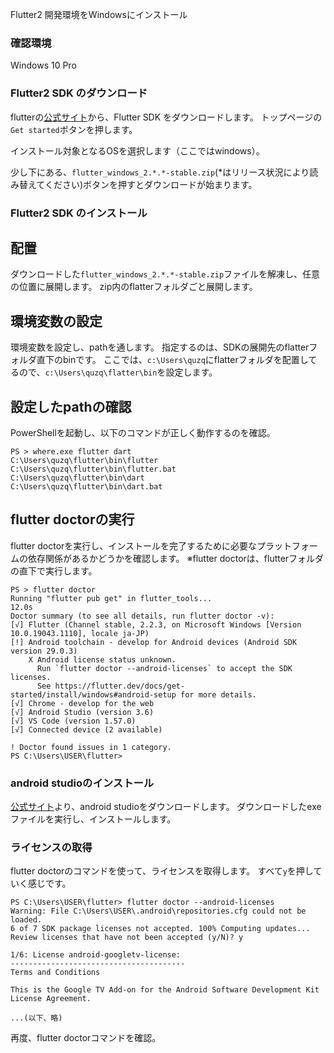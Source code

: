 Flutter2 開発環境をWindowsにインストール

### 確認環境
Windows 10 Pro 

### Flutter2 SDK のダウンロード

flutterの[公式サイト](https://flutter.dev/)から、Flutter SDK をダウンロードします。
トップページの`Get started`ボタンを押します。

インストール対象となるOSを選択します（ここではwindows）。

少し下にある、`flutter_windows_2.*.*-stable.zip`(*はリリース状況により読み替えてください)ボタンを押すとダウンロードが始まります。


### Flutter2 SDK のインストール

## 配置
ダウンロードした`flutter_windows_2.*.*-stable.zip`ファイルを解凍し、任意の位置に展開します。
zip内のflatterフォルダごと展開します。


##  環境変数の設定
環境変数を設定し、pathを通します。
指定するのは、SDKの展開先のflatterフォルダ直下のbinです。
ここでは、`c:\Users\quzq`にflatterフォルダを配置してるので、`c:\Users\quzq\flatter\bin`を設定します。

## 設定したpathの確認
PowerShellを起動し、以下のコマンドが正しく動作するのを確認。

```
PS > where.exe flutter dart
C:\Users\quzq\flutter\bin\flutter
C:\Users\quzq\flutter\bin\flutter.bat
C:\Users\quzq\flutter\bin\dart
C:\Users\quzq\flutter\bin\dart.bat
```

## flutter doctorの実行
flutter doctorを実行し、インストールを完了するために必要なプラットフォームの依存関係があるかどうかを確認します。
※flutter doctorは、flutterフォルダの直下で実行します。

```
PS > flutter doctor
Running "flutter pub get" in flutter_tools...                      12.0s
Doctor summary (to see all details, run flutter doctor -v):
[√] Flutter (Channel stable, 2.2.3, on Microsoft Windows [Version 10.0.19043.1110], locale ja-JP)
[!] Android toolchain - develop for Android devices (Android SDK version 29.0.3)
    X Android license status unknown.
      Run `flutter doctor --android-licenses` to accept the SDK licenses.
      See https://flutter.dev/docs/get-started/install/windows#android-setup for more details.
[√] Chrome - develop for the web
[√] Android Studio (version 3.6)
[√] VS Code (version 1.57.0)
[√] Connected device (2 available)

! Doctor found issues in 1 category.
PS C:\Users\USER\flutter>
```


### android studioのインストール
[公式サイト](https://developer.android.com/studio)より、android studioをダウンロードします。
ダウンロードしたexeファイルを実行し、インストールします。


### ライセンスの取得
flutter doctorのコマンドを使って、ライセンスを取得します。
すべて`y`を押していく感じです。

```
PS C:\Users\USER\flutter> flutter doctor --android-licenses
Warning: File C:\Users\USER\.android\repositories.cfg could not be loaded.
6 of 7 SDK package licenses not accepted. 100% Computing updates...
Review licenses that have not been accepted (y/N)? y

1/6: License android-googletv-license:
---------------------------------------
Terms and Conditions

This is the Google TV Add-on for the Android Software Development Kit License Agreement.

...(以下、略)

```
再度、flutter doctorコマンドを確認。
